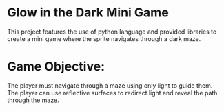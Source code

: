 # Glow in the Dark Mini Game 
This project features the use of python language and provided libraries to create a mini game where the sprite navigates through a dark maze.


# Game Objective: 
The player must navigate through a maze using only light to guide them. The player can use reflective surfaces to redirect light and reveal the path through the maze.
